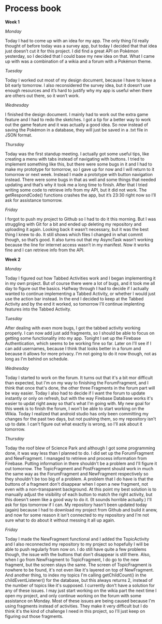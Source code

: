 ﻿# Process book
**Week 1**

*Monday*

Today I had to come up with an idea for my app. The only thing I’d really thought of before today was a survey app, but today I decided that that idea just doesn’t cut it for this project. I did find a great API on Pokémon yesterday, so I decided that I could base my new idea on that. What I came up with was a combination of a wikia and a forum with a Pokémon theme.

*Tuesday*

Today I worked out most of my design document, because I have to leave a bit early tomorrow. I also reconsidered the survey idea, but it doesn’t use enough resources and it’s hard to justify why my app is useful when there are others out there, so it won’t work.

*Wednesday*

I finished the design document. I mainly had to work out the extra game feature and I had to redo the sketches. I got a tip for a better way to work out the game feature and it was actually a good idea. So now instead of saving the Pokémon in a database, they will just be saved in a .txt file in JSON format.

*Thursday*

Today was the first standup meeting. I actually got some useful tips, like creating a menu with tabs instead of navigating with buttons. I tried to implement something like this, but there were some bugs in it and I had to make my prototype for tomorrow, so I gave up for now and I will return to it tomorrow or next week. Instead I made a prototype with button navigation instead. There were some bugs in that as well and some things that needed updating and that’s why it took me a long time to finish. After that I tried writing some code to retrieve info from my API, but it did not work. The getRespondCode() functions crashes the app, but it’s 23:30 right now so I’ll ask for assistance tomorrow.

*Friday*

I forgot to push my project to Github so I had to do it this morning. But I was struggling with Git for a bit and ended up deleting my repository and uploading it again. Looking back it wasn’t necessary, but it was the best thing I knew to do. It still shows which files I changed in what commit though, so that’s good. It also turns out that my AsyncTask wasn’t working because the line for internet access wasn’t in my manifest. Now it works fine and I can retrieve info from the API.

**Week 2**

*Monday*

Today I figured out how Tabbed Activities work and I began implementing it in my own project. But of course there were a lot of bugs, and it took me all day to figure out the basics. Halfway through I had to decide if I actually wanted to continue implementing a Tabbed Activity, or whether I would just use the action bar instead. In the end I decided to keep at the Tabbed Activity and by the end it worked, so tomorrow I'll continue implenting features into the Tabbed Activity.

*Tuesday*

After dealing with even more bugs, I got the tabbed activity working properly. I can now add just add fragments, so I should be able to focus on getting some functionality into my app. Tonight I set up the Firebase Authentication, which seems to be working fine so far. Later on I'll see if I can add usernames, because I think that looks better in a forum and because it allows for more privacy. I'm not going to do it now though, not as long as I'm behind on schedule.

*Wednesday*

Today I started to work on the forum. It turns out that it's a bit mor difficult than expected, but I'm on my way to finishing the ForumFragment, and I think that once that's done, the other three Fragments in the forum part will be way easier. Today I also had to decide if I want the forum to update instantly or only on refresh, but with the way Firebase Database works it's easier to updat right away so that's what I'm going with. My new goal for this week is to finish the forum, I won't be able to start working on the Wikia. Today I realized that android studio has only been committing my changes for the past two days, but not pushing them, so my repository isn't up to date. I can't figure out what exactly is wrong, so I'll ask about it tomorrow.

*Thursday*

Today the roof blew of Science Park and although I got some programming done, it was way less than I planned to do. I did set up the ForumFragment and NewFragment. I managed to retrieve and process information from Firebase. Putting information in there shouldn't be a problem and I'll figure it out tomorrow. The TopicFragment and PostFragment should work in much the same way as the ForumFragment and NewFragment respectively so they shouldn't be too big of a problem. A problem that I do have is that the buttons of a fragment don't disappear when I open a new fragment, not even with a non-transparent background. At this point my best solution is to manually adjust the visibility of each button to match the right activity, but this doesn't seem like a good way to do it. (It sounds horrible actually.) I'll ask for tips tomorrow if I can. My repository hasn't been updated today (again) because I had to download my project from Github and build it anew, and now for some reason it isn't connected to my repository and I'm not sure what to do about it without messing it all up again.

*Friday*

Today I made the NewFragment functional and I added the TopicActivity and I also reconnected my repository to my project so hopefully I will be able to push regularly from now on. I do still have quite a few problems though, the issue with the buttons that don't disappear is still there. Also, when I go from NewFragment to TopicFragment, I do go to the new fragment, but the screen stays the same. The screen of TopicFragment is nowhere to be found, it's not even like it's layered on top of NewFragment. And another thing, to index my topics I'm calling getChildCount() in the childEventListener() for the database, but this always returns 2, instead of the number of topics like it's supposed. I currently don't have a solution for any of these issues. I may just start working on the wikia part the next time I open my project, and only continue working on the forum with some assistance on Monday. Most of these issues are being caused because I'm using fragments instead of activities. They make it very difficult but I do think it's the kind of challenge I need in this project, so I'll just keep on figuring out those fragments.

